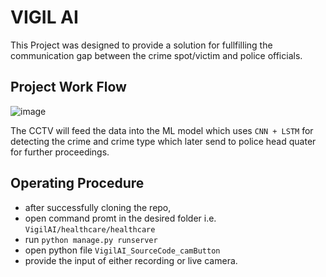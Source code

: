 # VIGIL AI
This Project was designed to provide a solution for fullfilling the communication gap between the crime spot/victim and police officials.
## Project Work Flow
![image](https://github.com/rudrapsc/Ryuks/assets/114874767/e4b63cf6-d0e8-4ff4-8f06-3872b0d4b299)  

The CCTV will feed the data into the ML model which uses `CNN + LSTM` for detecting the crime and crime type which later send to police head quater for further proceedings.  
## Operating Procedure
* after successfully cloning the repo,<br />
* open command promt in the desired folder i.e. `VigilAI/healthcare/healthcare` <br />
* run `python manage.py runserver` <br />
* open python file `VigilAI_SourceCode_camButton` <br />
* provide the input of either recording or live camera.


